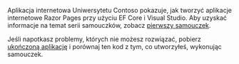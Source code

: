 Aplikacja internetowa Uniwersytetu Contoso pokazuje, jak tworzyć aplikacje internetowe Razor Pages przy użyciu EF Core i Visual Studio. Aby uzyskać informacje na temat serii samouczków, zobacz [pierwszy samouczek](xref:data/ef-rp/intro).

Jeśli napotkasz problemy, których nie możesz rozwiązać, pobierz [ukończoną aplikację](https://github.com/dotnet/AspNetCore.Docs/tree/master/aspnetcore/data/ef-rp/intro/samples) i porównaj ten kod z tym, co utworzyłeś, wykonując samouczek.
